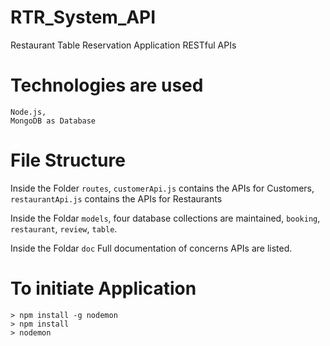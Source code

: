 # RTR_System_API
Restaurant Table Reservation Application RESTful APIs

# Technologies are used

    Node.js,
    MongoDB as Database

# File Structure

Inside the Folder `routes`,
     `customerApi.js` contains the APIs for Customers,
    `restaurantApi.js` contains the APIs for Restaurants

Inside the Foldar `models`,
     four database collections are maintained, 
    `booking`, `restaurant`, `review`, `table`.

Inside the Foldar `doc`
    Full documentation of concerns APIs are listed.

# To initiate Application

    > npm install -g nodemon
    > npm install
    > nodemon


